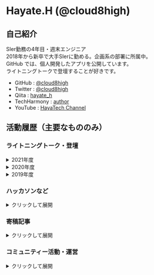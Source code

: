 # Hayate.H (@cloud8high)

## 自己紹介
SIer勤務の4年目・週末エンジニア  
2018年から新卒で大手SIerに勤める。企画系の部署に所属中。  
GitHub では、個人開発したアプリを公開しています。  
ライトニングトークで登壇することが好きです。

- GitHub : [@cloud8high](https://github.com/cloud8high)
- Twitter : [@cloud8high](https://twitter.com/cloud8high)
- Qiita : [hayate_h](https://qiita.com/hayate_h)
- TechHarmony : [author](https://blog.usize-tech.com/author/ha-higuchi/)
- YouTube : [HayaTech Channel](https://www.youtube.com/channel/UCkWKe-aNQH3ALygSnt81VPw)

## 活動履歴（主要なもののみ）
### ライトニングトーク・登壇
<details>
<summary>2021年度</summary>

#### 2021年9月14日　［社外］IoTLT vol.79（5分登壇）
- タイトル：Node-RED を使って Zoom 会議を作成する
- 発表内容：Node-RED と Zoom API を使って、Zoom 会議を作成するアプリを簡単に作りました。という話。
- 使用技術：Node-RED, Zoom API
- 開催概要：[IoT縛りの勉強会! IoTLT vol.79](https://iotlt.connpass.com/event/222525/)
- 資料公開：[公式YouTube動画](https://youtu.be/6Llyi9BNYog?t=5309) / [Speaker Deck](https://speakerdeck.com/hayate_h/lt-node-redwoshi-tutezoomhui-yi-wozuo-cheng-suru)
- 詳細記事：[TechHarmony - Node-REDを使って、チームメンバーがZoom会議を発行できるようにする](https://blog.usize-tech.com/node-red-zoom-meeting/)

#### 2021年6月25日　［社外］APN New Grads Reunion 2021 #1（15分登壇）
- タイトル：休日の予定提案アプリ、AWSで作りました。
- 発表内容：AWS のサービスを活用して、休日の予定を提案してくれるアプリを作りました。という話。
- 使用技術：Vue.js, AWS Amplify, AWS の各種サービス
- 開催概要：[【第二回】New Grads Reunion 参加レポート – TechHarmony](https://blog.usize-tech.com/new-grads-reunion/)
- 資料公開：[Speaker Deck](https://speakerdeck.com/techharmony/new-grads-reunion)

#### 2021年6月11日　［社外］AWS ANGEL Dojo Season3（20分登壇）
- タイトル：ANGEL Dojo 体験記
- 発表内容：ANGEL Dojo 卒業生として、Dojo での学びやその後の業務での活用秘話を紹介。作成したアプリの紹介と技術解説など。
- 開催概要：[ANGEL Dojo for エンドユーザー & AWS パートナー](https://aws.amazon.com/jp/blogs/psa/2021-06-angel-dojo/)
- 資料公開：非公開

#### 2021年5月28日　［社内］ライトニングトーク大会 （5分登壇）
- タイトル：全人類歓喜！『恋愛相談SNS』作りました
- 発表内容：Vue.js と AWS Amplify を使って、恋愛相談SNS を作った。という話。
- 使用技術：Vue.js, AWS Amplify
- 開催概要：非公開
- 資料公開：[YouTube公開版](https://www.youtube.com/watch?v=NWgfLBqZhk4)

</details>

<details>
<summary>2020年度</summary>

#### 2021年3月9日　［社内］クラウド勉強会 #15 （15分登壇）
- タイトル：AWS ANGEL Dojo Season2 参加報告
- 発表内容：2020年6月～9月にかけて参加をした、[AWS ANGEL Dojo](https://aws.amazon.com/jp/blogs/psa/angel-dojo-season2-2020/) についての報告
- 使用技術：Vue.js, AWS Amplify, 他AWSサービス多数
- 開催概要：https://blog.usize-tech.com/sctc15-report/
- 資料公開：[Speaker Deck](https://speakerdeck.com/techharmony/angel-dojo-season2-bao-gao-hui)

#### 2020年10月1日　［社内］クラウド勉強会 #13 （5分登壇）
- タイトル：AWS Lambda の execution context が奥深い件
- 発表内容：（タイトル通り）
- 使用技術：AWS Lambda, Python
- 開催概要：無し
- 資料公開：無し

#### 2020年8月28日　［社外］AWS 主催イベント（ANGEL Dojo LT） （5分登壇）
- タイトル：にんじん作戦で組織を動かす！
- 発表内容：所属組織を「にんじん」で動かす活動をしました。という話
- 使用技術：AWS Lambda, Python
- 開催概要：無し（ANGEL Dojo 自体は[こちら](https://aws.amazon.com/jp/blogs/psa/angel-dojo-season2-2020/)）
- 資料公開：無し

#### 2020年7月13日　［社内］クラウド勉強会 #12 （5分登壇）
- タイトル：AWS Chalice を使って RESTful API を3分でデプロイする（ライブコーディング）
- 発表内容：AWS Chalice という Python のフレームワークを利用すると、Lambda のデプロイが簡単です。という話をライブコーディングを交えて紹介
- 使用技術：AWS Chalice, Lambda, Python
- 開催概要：無し
- 資料公開：無し

</details>

<details>
<summary>2019年度</summary>

#### 2019年11月23日　［社外］SORACOM UG Explorer 2019 （5分登壇）
- タイトル：【速報】俺氏、モテキ到来www
- 発表内容：今世紀最大の発明！ 押すとモテキが来るスイッチ、「モテモテスイッチ」を開発しました。
- 使用技術：AmazonConnect, AWS-IoT, Lambda, SORACOM LTE-M Button, Python
- 開催概要：https://explorer2019.soracom-ug.jp/
- 資料公開：[Speaker Deck](https://speakerdeck.com/hayate_h/su-bao-an-shi-motekidao-lai-www-number-soracom-ug-number-explorer2019)
- 補足情報：一つ下の「IoTLT」と概ね同じ内容。IoTLTを聞いていた方から紹介を受けて登壇。

#### 2019年10月15日　［社外］IoTLT vol.56 （5分登壇）
- タイトル：【速報】俺氏、モテキ到来www
- 発表内容：今世紀最大の発明！ 押すとモテキが来るスイッチ、「モテモテスイッチ」を開発しました。
- 使用技術：AmazonConnect, AWS-IoT, Lambda, SORACOM LTE-M Button, Python
- 開催概要：https://iotlt.connpass.com/event/145925/
- 資料公開：[Speaker Deck](https://speakerdeck.com/hayate_h/su-bao-an-shi-motekidao-lai-www-number-iotlt)
- 補足情報：一つ下の「社内LT大会」と概ね同じ内容。社内LTを聞いていた方から紹介を受けて登壇。

#### 2019年9月13日　［社内］ライトニングトーク大会 （5分登壇）
- タイトル：【速報】俺氏、モテキ到来www
- 発表内容：今世紀最大の発明！ 押すとモテキが来るスイッチ、「モテモテスイッチ」を開発しました。
- 使用技術：AmazonConnect, AWS-IoT, Lambda, SORACOM LTE-M Button, Python
- 開催概要：https://technomado.jp/tech/6472/
- 資料公開：無し

#### 2019年5月27日　［社内］クラウド勉強会 #9 （5分登壇）
- タイトル：AmazonConnectで○○を作る
- 発表内容：片思いの相手に、機械音声で告白できるサービスを作りました。
- 使用技術：AmazonConnect, Lambda, DynamoDB, Python
- 開催概要：無し
- 資料公開：無し

</details>


### ハッカソンなど
<details>
<summary>クリックして展開</summary>

#### 2020年6月～9月　AWS ANGEL Dojo Season2 @オンライン
- タイトル：休日の予定提案アプリ「StanBee」
- 作った物：ユーザーに最適のおでかけスポットを提案してくれるWEBアプリを作成。「ANGEL賞」「ベストアーキテクチャ賞」を受賞
- 使用技術：Vue.js, AWS Amplify, 他AWSサービス多数
- 開催概要：https://aws.amazon.com/jp/blogs/psa/angel-dojo-season2-2020/
- 報告記事：[AWS builders.flash](https://aws.amazon.com/jp/builders-flash/202101/learning-from-angel-dojo/?awsf.filter-name=*all) に寄稿

#### 2019年7月19日, 20日　社内ハッカソン@大阪
- タイトル：結果にコミットする。「DIZAP」
- 作った物：スマートグラスが食品の摂取カロリーを判定し、Google Home がそのカロリーを消費するトレーニングメニューを教えてくれる。MESHを腰につけてスクワットすると、スマートグラスにスクワット回数がカウントされる。というシステム。「テクテク賞」を受賞。  
- 使用技術：MOVERIO（スマートグラス）, Google Home（スマートスピーカー）, MESH（IoTセンサー）, Firebase（ホスティングサービス）
- 開催概要：https://technomado.jp/tech/6470/

#### 2018年10月26日, 27日　社内ハッカソン@東京
- タイトル：ノンプログラミングでIoT農業！
- 作った物：植物の近くに湿度センサーを置き、湿度が低いと、LINEに「お水が欲しい」と通知が飛ぶ。加えてトイドローンが水をやりに飛ぶ。というシステム。「準優勝」を受賞。
- 使用技術：MESH（IoTセンサー）, TELLO（トイドローン）, CELF（RPA）, LINE Notify
- 開催概要：公開ページ無し  
</details>

### 寄稿記事
<details>
<summary>クリックして展開</summary>

#### AWS builders.flash
- 2021年2月3日 [ANGEL Dojo を通して、若手エンジニアが学んだこととは ? - builders.flash☆](https://aws.amazon.com/jp/builders-flash/202101/learning-from-angel-dojo/?awsf.filter-name=*all)  
</details>

### コミュニティー活動・運営
<details>
<summary>クリックして展開</summary>

#### SORACOM UG
- [SORACOM UG Explorer 2019](https://explorer2019.soracom-ug.jp/)
    - 運営当日のお手伝いスタッフ
    - 中級ハンズオンのサポートスタッフ

#### なんかつくろうの会
- 社内の技術同好会。もくもく会。月一で活動中。
</details>